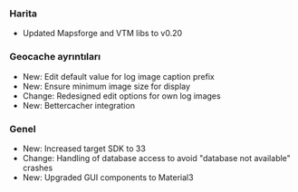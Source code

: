 ### Harita
- Updated Mapsforge and VTM libs to v0.20

### Geocache ayrıntıları
- New: Edit default value for log image caption prefix
- New: Ensure minimum image size for display
- Change: Redesigned edit options for own log images
- New: Bettercacher integration

### Genel
- New: Increased target SDK to 33
- Change: Handling of database access to avoid "database not available" crashes
- New: Upgraded GUI components to Material3
